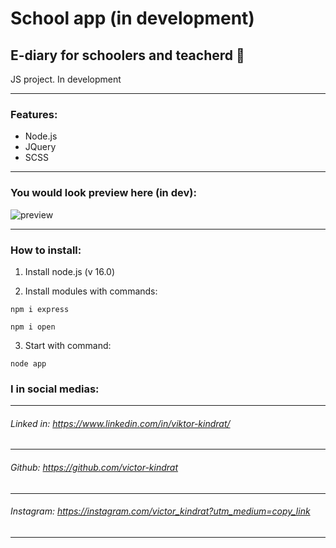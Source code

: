 # School app (in development)
E-diary for schoolers and teacherd 🎨
---

JS project. In development

---
### Features: 
- Node.js
- JQuery
- SCSS
---

### You would look preview here (in dev):
![preview](url "preview")

---
### How to install:

1. Install node.js (v 16.0)

2. Install modules with commands:

`
npm i express
`

`
npm i open
`

3. Start with command:

`
node app
`

    
### I in social medias:
---

###### Linked in: https://www.linkedin.com/in/viktor-kindrat/
---
###### Github: https://github.com/victor-kindrat
---
###### Instagram: https://instagram.com/victor_kindrat?utm_medium=copy_link
---